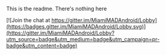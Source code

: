 This is the readme. There's nothing here

[![Join the chat at https://gitter.im/MiamiMADAndroid/Lobby](https://badges.gitter.im/MiamiMADAndroid/Lobby.svg)](https://gitter.im/MiamiMADAndroid/Lobby?utm_source=badge&utm_medium=badge&utm_campaign=pr-badge&utm_content=badge)